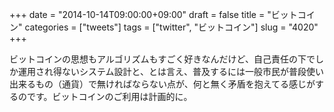 +++
date = "2014-10-14T09:00:00+09:00"
draft = false
title = "ビットコイン"
categories = ["tweets"]
tags = ["twitter", "ビットコイン"]
slug = "4020"
+++

ビットコインの思想もアルゴリズムもすごく好きなんだけど、自己責任の下でしか運用され得ないシステム設計と、とは言え、普及するには一般市民が普段使い出来るもの（通貨）で無ければならない点が、何と無く矛盾を抱えてる感じがするのです。ビットコインのご利用は計画的に。
